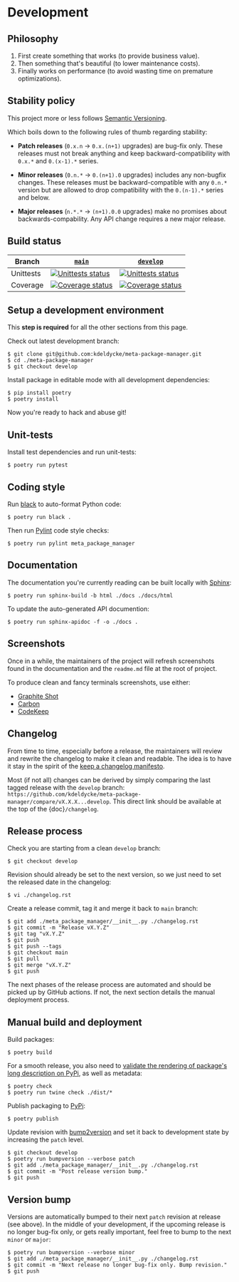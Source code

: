# Development


## Philosophy

1. First create something that works (to provide business value).
1. Then something that's beautiful (to lower maintenance costs).
1. Finally works on performance (to avoid wasting time on premature optimizations).


## Stability policy

This project more or less follows [Semantic Versioning](https://semver.org/).

Which boils down to the following rules of thumb regarding stability:

* **Patch releases** (`0.x.n` → `0.x.(n+1)` upgrades) are bug-fix only.
  These releases must not break anything and keep backward-compatibility with
  `0.x.*` and `0.(x-1).*` series.

* **Minor releases** (`0.n.*` → `0.(n+1).0` upgrades) includes any
  non-bugfix changes. These releases must be backward-compatible with any
  `0.n.*` version but are allowed to drop compatibility with the
  `0.(n-1).*` series and below.

* **Major releases** (`n.*.*` → `(n+1).0.0` upgrades) make no promises about
  backwards-compability.  Any API change requires a new major release.


## Build status

| Branch | [`main`](https://github.com/kdeldycke/meta-package-manager/tree/main) | [`develop`](https://github.com/kdeldycke/meta-package-manager/tree/develop) |
|---|---|---|
| Unittests | [![Unittests status](https://github.com/kdeldycke/meta-package-manager/actions/workflows/tests.yaml/badge.svg?branch=main)](https://github.com/kdeldycke/meta-package-manager/actions/workflows/tests.yaml?query=branch%3Amain) | [![Unittests status](https://github.com/kdeldycke/meta-package-manager/actions/workflows/tests.yaml/badge.svg?branch=develop)](https://github.com/kdeldycke/meta-package-manager/actions/workflows/tests.yaml?query=branch%3Adevelop)
| Coverage | [![Coverage status](https://codecov.io/gh/kdeldycke/meta-package-manager/branch/main/graph/badge.svg)](https://codecov.io/gh/kdeldycke/meta-package-manager/branch/main) | [![Coverage status](https://codecov.io/gh/kdeldycke/meta-package-manager/branch/develop/graph/badge.svg)](https://codecov.io/gh/kdeldycke/meta-package-manager/branch/develop)


## Setup a development environment

This **step is required** for all the other sections from this page.

Check out latest development branch:

```shell-session
$ git clone git@github.com:kdeldycke/meta-package-manager.git
$ cd ./meta-package-manager
$ git checkout develop
```

Install package in editable mode with all development dependencies:

```shell-session
$ pip install poetry
$ poetry install
```

Now you're ready to hack and abuse git!


## Unit-tests

Install test dependencies and run unit-tests:

```shell-session
$ poetry run pytest
```


## Coding style

Run [black](https://github.com/psf/black) to auto-format Python code:

```shell-session
$ poetry run black .
```

Then run [Pylint](https://docs.pylint.org) code style checks:

```shell-session
$ poetry run pylint meta_package_manager
```


## Documentation

The documentation you're currently reading can be built locally with
[Sphinx](https://www.sphinx-doc.org):

```shell-session
$ poetry run sphinx-build -b html ./docs ./docs/html
```

To update the auto-generated API documention:

```shell-session
$ poetry run sphinx-apidoc -f -o ./docs .
```


## Screenshots

Once in a while, the maintainers of the project will refresh screenshots found
in the documentation and the `readme.md` file at the root of project.

To produce clean and fancy terminals screenshots, use either:

* [Graphite Shot](https://graphite-shot.now.sh)
* [Carbon](https://github.com/carbon-app/carbon)
* [CodeKeep](https://codekeep.io/screenshot)


## Changelog

From time to time, especially before a release, the maintainers will review and
rewrite the changelog to make it clean and readable. The idea is to have it
stay in the spirit of the [keep a changelog manifesto](https://keepachangelog.com).

Most (if not all) changes can be derived by simply comparing the last tagged
release with the `develop` branch:
`https://github.com/kdeldycke/meta-package-manager/compare/vX.X.X...develop`.
This direct link should be available at the top of the {doc}`/changelog`.


## Release process

Check you are starting from a clean `develop` branch:

```shell-session
$ git checkout develop
```

Revision should already be set to the next version, so we just need to set the
released date in the changelog:

```shell-session
$ vi ./changelog.rst
```

Create a release commit, tag it and merge it back to `main` branch:

```shell-session
$ git add ./meta_package_manager/__init__.py ./changelog.rst
$ git commit -m "Release vX.Y.Z"
$ git tag "vX.Y.Z"
$ git push
$ git push --tags
$ git checkout main
$ git pull
$ git merge "vX.Y.Z"
$ git push
```

The next phases of the release process are automated and should be picked up by
GitHub actions. If not, the next section details the manual deployment process.


## Manual build and deployment

Build packages:

```shell-session
$ poetry build
```

For a smooth release, you also need to [validate the rendering of package's
long description on PyPi](https://packaging.python.org/guides/making-a-pypi-friendly-readme/#validating-restructuredtext-markup),
as well as metadata:

```shell-session
$ poetry check
$ poetry run twine check ./dist/*
```

Publish packaging to [PyPi](https://pypi.python.org):

```shell-session
$ poetry publish
```

Update revision with [bump2version](https://github.com/c4urself/bump2version)
and set it back to development state by increasing the `patch` level.

```shell-session
$ git checkout develop
$ poetry run bumpversion --verbose patch
$ git add ./meta_package_manager/__init__.py ./changelog.rst
$ git commit -m "Post release version bump."
$ git push
```


## Version bump

Versions are automatically bumped to their next `patch` revision at release
(see above). In the middle of your development, if the upcoming release is no
longer bug-fix only, or gets really important, feel free to bump to the next
`minor` or `major`:

```shell-session
$ poetry run bumpversion --verbose minor
$ git add ./meta_package_manager/__init__.py ./changelog.rst
$ git commit -m "Next release no longer bug-fix only. Bump revision."
$ git push
```